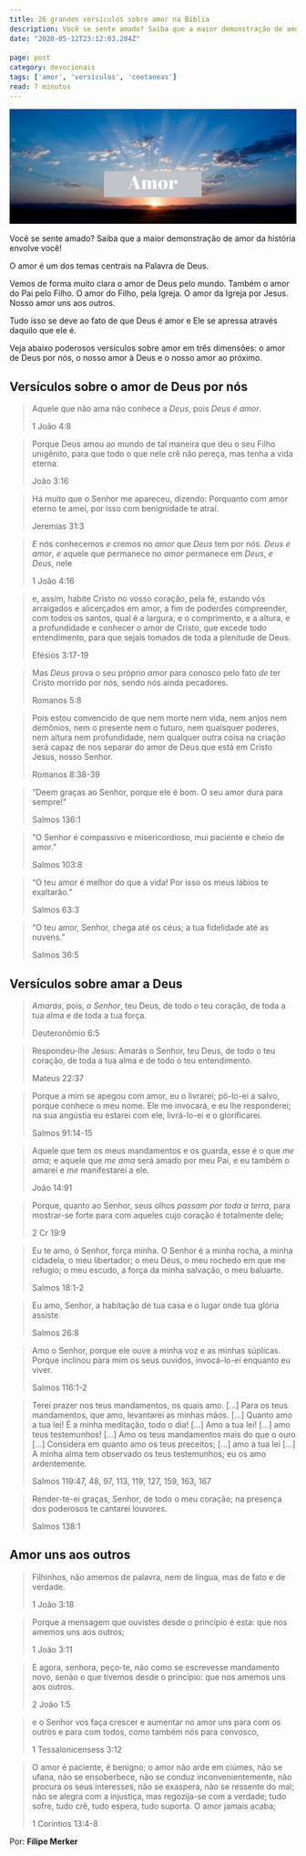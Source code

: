 ```yaml
---
title: 26 grandes versículos sobre amor na Bíblia
description: Você se sente amado? Saiba que a maior demonstração de amor da história envolve você! Veja aqui 26 grande versículos Bíblicos sobre o amor.
date: "2020-05-12T23:12:03.284Z"

page: post
category: devocionais
tags: ['amor', 'versículos', 'coetaneas']
read: 7 minutos
---
```


![Homem sozinho na praia em paz](./amor.jpg)

Você se sente amado? Saiba que a maior demonstração de amor da história envolve você!

O amor é um dos temas centrais na Palavra de Deus.

Vemos de forma muito clara o amor de Deus pelo mundo. Também o amor do Pai pelo Filho. O amor do Filho, pela Igreja. O amor da Igreja por Jesus. Nosso amor uns aos outros.

Tudo isso se deve ao fato de que Deus é amor e Ele se apressa através daquilo que ele é.

Veja abaixo poderosos versículos sobre amor em três dimensões: o amor de Deus por nós, o nosso amor à Deus e o nosso amor ao próximo.

## Versículos sobre o amor de Deus por nós

> Aquele que não ama não conhece a *Deus*, pois *Deus* *é* *amor*.
>
> 1 João 4:8

> Porque Deus amou ao mundo de tal maneira que deu o seu Filho unigênito, para que todo o que nele crê não pereça, mas tenha a vida eterna.
>
> João 3:16

> Há muito que o Senhor me apareceu, dizendo: Porquanto com amor eterno te amei, por isso com benignidade te atraí.
>
> Jeremias 31:3

> *E* nós conhecemos *e* cremos no *amor* que *Deus* tem por nós. *Deus* *é* *amor*, *e* aquele que permanece no *amor* permanece em *Deus*, *e* *Deus*, nele
>
> 1 João 4:16

> e, assim, habite Cristo no vosso coração, pela fé, estando vós arraigados e alicerçados em amor, a fim de poderdes compreender, com todos os santos, qual é a largura, e o comprimento, e a altura, e a profundidade e conhecer o amor de Cristo, que excede todo entendimento, para que sejais tomados de toda a plenitude de Deus.
>
> Efésios 3:17-19

> Mas *Deus* prova o seu próprio *amor* para conosco pelo fato *de* ter Cristo morrido por nós, sendo nós ainda pecadores.
>
> Romanos 5:8

> Pois estou convencido de que nem morte nem vida, nem anjos nem demônios, nem o presente nem o futuro, nem quaisquer poderes, nem altura nem profundidade, nem qualquer outra coisa na criação será capaz de nos separar do amor de Deus que está em Cristo Jesus, nosso Senhor.
>
> Romanos 8:38-39

> “Deem graças ao Senhor, porque ele é bom. O seu amor dura para sempre!”
>
> Salmos 136:1

> “O Senhor é compassivo e misericordioso, mui paciente e cheio de amor.”
>
> Salmos 103:8

> “O teu amor é melhor do que a vida! Por isso os meus lábios te exaltarão.”
>
> Salmos 63:3

> “O teu amor, Senhor, chega até os céus; a tua fidelidade até as nuvens.”
>
> Salmos 36:5

## Versículos sobre amar a Deus

> *Amarás*, pois, *o* *Senhor*, teu Deus, de todo *o* teu coração, de toda a tua alma e de toda a tua força.
>
> Deuteronômio 6:5

> Respondeu-lhe Jesus: Amarás o Senhor, teu Deus, de todo o teu coração, de toda a tua alma e de todo o teu entendimento.
>
> Mateus 22:37

> Porque a mim se apegou com amor, eu o livrarei; pô-lo-ei a salvo, porque conhece o meu nome. Ele me invocará, e eu lhe responderei; na sua angústia eu estarei com ele, livrá-lo-ei e o glorificarei.
>
> Salmos 91:14-15

> Aquele que tem os meus mandamentos e os guarda, esse é o que *me* *ama*; e aquele que *me* *ama* será amado por meu Pai, e eu também o amarei e *me* manifestarei a ele.
>
> João 14:91

> Porque, quanto ao Senhor, seus olhos *passam* *por* *toda* *a* *terra*, para mostrar-se forte para com aqueles cujo coração é totalmente dele;
>
> 2 Cr 19:9

> Eu te amo, ó Senhor, força minha. O Senhor é a minha rocha, a minha cidadela, o meu libertador; o meu Deus, o meu rochedo em que me refugio; o meu escudo, a força da minha salvação, o meu baluarte.
>
> Salmos 18:1-2

> Eu amo, Senhor, a habitação de tua casa e o lugar onde tua glória assiste.
>
> Salmos 26:8

> Amo o Senhor, porque ele ouve a minha voz e as minhas súplicas. Porque inclinou para mim os seus ouvidos, invocá-lo-ei enquanto eu viver.
>
> Salmos 116:1-2

> Terei prazer nos teus mandamentos, os quais amo. [...] Para os teus mandamentos, que amo, levantarei as minhas mãos. [...] Quanto amo a tua lei! É a minha meditação, todo o dia! [...] Amo a tua lei! [...] amo teus testemunhos! [...] Amo os teus mandamentos mais do que o ouro [...] Considera em quanto amo os teus preceitos; [...] amo a tua lei [...] A minha alma tem observado os teus testemunhos; eu os amo ardentemente.
>
> Salmos 119:47, 48, 97, 113, 119, 127, 159, 163, 167

> Render-te-ei graças, Senhor, de todo o meu coração; na presença dos poderosos te cantarei louvores.
>
> Salmos 138:1

## Amor uns aos outros

> Filhinhos, não amemos de palavra, nem de língua, mas de fato e de verdade.
>
> 1 João 3:18

> Porque a mensagem que ouvistes desde o princípio é esta: que nos amemos uns aos outros;
>
> 1 João 3:11

> E agora, senhora, peço-te, não como se escrevesse mandamento novo, senão o que tivemos desde o princípio: que nos amemos uns aos outros.
>
> 2 João 1:5

> e o Senhor vos faça crescer e aumentar no amor uns para com os outros e para com todos, como também nós para convosco,
>
> 1 Tessalonicensess 3:12

> O amor é paciente, é benigno; o amor não arde em ciúmes, não se ufana, não se ensoberbece, não se conduz inconvenientemente, não procura os seus interesses, não se exaspera, não se ressente do mal; não se alegra com a injustiça, mas regozija-se com a verdade; tudo sofre, tudo crê, tudo espera, tudo suporta. O amor jamais acaba;
>
> 1 Coríntios  13:4-8

Por: **Filipe Merker**
